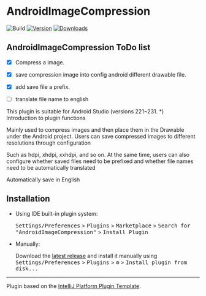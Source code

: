 # AndroidImageCompression

![Build](https://github.com/openJK-dev/PictureZipPlugin/workflows/Build/badge.svg)
[![Version](https://img.shields.io/jetbrains/plugin/v/PLUGIN_ID.svg)](https://plugins.jetbrains.com/plugin/PLUGIN_ID)
[![Downloads](https://img.shields.io/jetbrains/plugin/d/PLUGIN_ID.svg)](https://plugins.jetbrains.com/plugin/PLUGIN_ID)
## AndroidImageCompression ToDo list
- [x] Compress a image.
- [x] save compression image into config android different drawable file.
- [x] add save file a prefix.
- [ ] translate file name to english


<!-- Plugin description -->
This plugin is suitable for Android Studio (versions 221~231. *)<br>Introduction to plugin functions<br>

Mainly used to compress images and then place them in the Drawable under the Android project. Users can save compressed images to different resolutions through configuration

Such as hdpi, xhdpi, xxhdpi, and so on. At the same time, users can also configure whether saved files need to be prefixed and whether file names need to be automatically translated

Automatically save in English
<!-- Plugin description end -->

## Installation

- Using IDE built-in plugin system:
  
  <kbd>Settings/Preferences</kbd> > <kbd>Plugins</kbd> > <kbd>Marketplace</kbd> > <kbd>Search for "AndroidImageCompression"</kbd> >
  <kbd>Install Plugin</kbd>
  
- Manually:

  Download the [latest release](https://github.com/openJK-dev/PictureZipPlugin/releases/latest) and install it manually using
  <kbd>Settings/Preferences</kbd> > <kbd>Plugins</kbd> > <kbd>⚙️</kbd> > <kbd>Install plugin from disk...</kbd>


---
Plugin based on the [IntelliJ Platform Plugin Template][template].

[template]: https://github.com/JetBrains/intellij-platform-plugin-template
[docs:plugin-description]: https://plugins.jetbrains.com/docs/intellij/plugin-user-experience.html#plugin-description-and-presentation